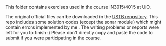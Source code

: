 This folder contains exercises used in the course IN3015/4015 at UiO.



The original official files can be downloaded in the [USTB repository](https://bitbucket.org/ustb/ustb/src/master/examples/UiO_course_IN4015_Ultrasound_Imaging/). This repo includes some solution codes (except the sonar module) which might contain errors implemented by me . The writing problems or reports were left for you to finish :) Please don't directly copy and paste the code to submit if you were participating in the course.

